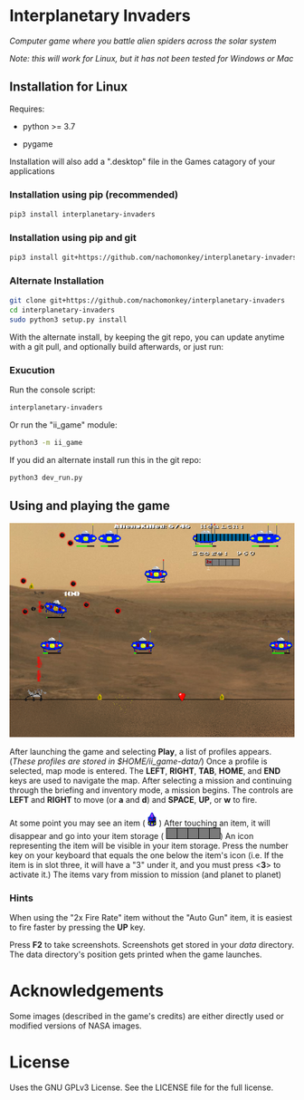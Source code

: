 # Interplanetary Invaders


*Computer game where you battle alien spiders across the solar system*

*Note: this will work for Linux, but it has not been tested for Windows or Mac*

## Installation for Linux

Requires:
	
 * python >= 3.7

 * pygame

Installation will also add a ".desktop" file in the Games catagory of your applications

### Installation using pip (recommended)

```bash
pip3 install interplanetary-invaders
```

### Installation using pip and git

```bash
pip3 install git+https://github.com/nachomonkey/interplanetary-invaders
```

### Alternate Installation

```bash
git clone git+https://github.com/nachomonkey/interplanetary-invaders
cd interplanetary-invaders
sudo python3 setup.py install
```

With the alternate install, by keeping the git repo, you can update anytime with a git pull, and optionally build afterwards, or just run:

### Exucution

Run the console script:

```bash
interplanetary-invaders
```

Or run the "ii\_game" module:

```bash
python3 -m ii_game
```

If you did an alternate install run this in the git repo:

```bash
python3 dev_run.py
```

## Using and playing the game

 ![Gameplay Screenshot](https://github.com/nachomonkey/Interplanetary-Invaders/blob/master/wiki_data/screenshot_gameplay1.png  "Gameplay Screenshot")

After launching the game and selecting **Play**, a list of profiles appears. (*These profiles are 
stored in $HOME/ii_game-data/*) Once a profile
is selected, map mode is entered. The **LEFT**, **RIGHT**, **TAB**, **HOME**, and **END** keys are used to navigate
the map. After selecting a mission and continuing through the briefing and inventory mode,
a mission begins. The controls are **LEFT** and **RIGHT** to move (or **a** and **d**) and
**SPACE**, **UP**, or **w** to fire.

At some point you may see an item (![Item](ii_game/images/bitmap/animations/items/block/block1.png  "Item"))
After touching an item, it will disappear and go into your item storage ( ![Item storage](ii_game/images/bitmap/itemHolder.png))
An icon representing the item will be visible in your item storage.
Press the number key on your keyboard that equals the one below the item's icon (i.e. If the item is in slot three, it
will have a "3" under it, and you must press <**3**> to activate it.)  The items vary from mission to mission (and planet to planet)

### Hints

When using the "2x Fire Rate" item without the "Auto Gun" item, it is easiest to fire faster
by pressing the **UP** key.

Press **F2** to take screenshots. Screenshots get stored in your *data* directory. The data directory's position gets printed
when the game launches.

# Acknowledgements
Some images (described in the game's credits) are either directly used or modified versions of NASA images.

# License
Uses the GNU GPLv3 License. See the LICENSE file for the full license.
